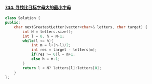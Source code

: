 #### [744. 寻找比目标字母大的最小字母](https://leetcode-cn.com/problems/find-smallest-letter-greater-than-target/)

```c++
class Solution {
public:
    char nextGreatestLetter(vector<char>& letters, char target) {
        int N = letters.size();
        int l = 0, h = N-1;
        while(l <= h){
            int m = l+(h-l)/2;
            int res = target - letters[m];
            if(res >= 0)l = m+1;
            else h = m-1;
        }
        return l < N? letters[l]:letters[0];
    }
};
```

